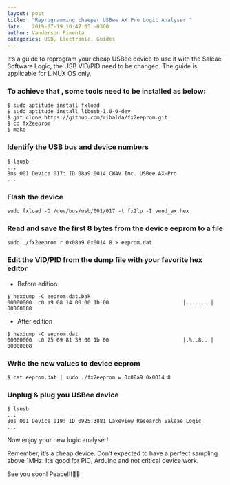 ```yaml
---
layout: post
title:  "Reprogramming cheeper USBee AX Pro Logic Analyser "
date:   2019-07-19 10:47:05 -0300
author: Vanderson Pimenta
categories: USB, Electronic, Guides
---
```


It’s a guide to reprogram your cheap USBee device to use it with the Saleae Software Logic, the USB VID/PID need to be changed. The guide is applicable for LINUX OS only.



### To achieve that , some tools need to be installed as below:
```
$ sudo aptitude install fxload
$ sudo aptitude install libusb-1.0-0-dev
$ git clone https://github.com/ribalda/fx2eeprom.git
$ cd fx2eeprom
$ make
```
 
### Identify the USB bus and device numbers

```
$ lsusb
...
Bus 001 Device 017: ID 08a9:0014 CWAV Inc. USBee AX-Pro
...
```
### Flash the device

```
sudo fxload -D /dev/bus/usb/001/017 -t fx2lp -I vend_ax.hex
```
### Read and save the first 8 bytes from the device eeprom to a file

```
sudo ./fx2eeprom r 0x08a9 0x0014 8 > eeprom.dat
```
### Edit the VID/PID from the dump file with your favorite hex editor

* Before edition 
```
$ hexdump -C eeprom.dat.bak 
00000000  c0 a9 08 14 00 00 1b 00                        |........|
00000008
```
* After edition
```
$ hexdump -C eeprom.dat
00000000  c0 25 09 81 38 00 1b 00                        |.%..8...|
00000008
```

### Write the new values to device eeprom
```
$ cat eeprom.dat | sudo ./fx2eeprom w 0x08a9 0x0014 8
```

### Unplug & plug you USBee device 
```
$ lsusb
...
Bus 001 Device 019: ID 0925:3881 Lakeview Research Saleae Logic
...
```

Now enjoy your new logic analyser!

Remember, it’s a cheap device. Don’t expected to have a perfect sampling above 1MHz. It’s good for PIC, Arduino and not critical device work.

See you soon! Peace!!!🖖🏻
